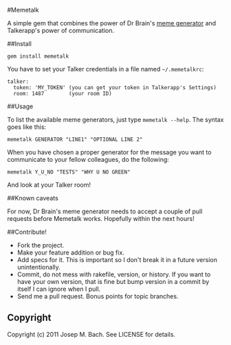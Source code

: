 #Memetalk

A simple gem that combines the power of Dr Brain's [meme generator](http://github.com/drbrain/meme)
and Talkerapp's power of communication.

##Install

    gem install memetalk

You have to set your Talker credentials in a file named `~/.memetalkrc`:

    talker:
      token: 'MY_TOKEN' (you can get your token in Talkerapp's Settings)
      room: 1487        (your room ID)

##Usage

To list the available meme generators, just type `memetalk --help`. The syntax
goes like this:

    memetalk GENERATOR "LINE1" "OPTIONAL LINE 2"

When you have chosen a proper generator for the message you want to communicate
to your fellow colleagues, do the following:

    memetalk Y_U_NO "TESTS" "WHY U NO GREEN"

And look at your Talker room! 

##Known caveats

For now, Dr Brain's meme generator needs to accept a couple of pull requests
before Memetalk works. Hopefully within the next hours!

##Contribute!

* Fork the project.
* Make your feature addition or bug fix.
* Add specs for it. This is important so I don't break it in a future
  version unintentionally.
* Commit, do not mess with rakefile, version, or history.
  If you want to have your own version, that is fine but bump version
  in a commit by itself I can ignore when I pull.
* Send me a pull request. Bonus points for topic branches.

## Copyright

Copyright (c) 2011 Josep M. Bach. See LICENSE for details.
